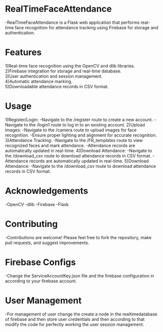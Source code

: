 # RealTimeFaceAttendance
-RealTimeFaceAttendance is a Flask web application that performs real-time face recognition for attendance tracking using Firebase for storage and authentication.

# Features
1)Real-time face recognition using the
OpenCV and dlib libraries.  
2)Firebase integration for storage and real-time database.  
3)User authentication and session management.  
4)Automatic attendance marking.  
5)Downloadable attendance records in CSV format.


# Usage
1)Register/Login:
  -Navigate to the /register route to create a new account.
  -Navigate to the /login1 route to log in to an existing account.
2)Upload Images:
  -Navigate to the /camera route to upload images for face recognition.
  -Ensure proper lighting and alignment for accurate recognition.
3)Attendance Tracking:
  -Navigate to the /FR_templates route to view recognized faces and mark attendance.
  -Attendance records are automatically updated in real-time.
4)Download Attendance:
  -Navigate to the /download_csv route to download attendance records in CSV format.
  -Attendance records are automatically updated in real-time.
5)Download Attendance:
  -Navigate to the /download_csv route to download attendance records in CSV format.


# Acknowledgements
-OpenCV
-dlib
-Firebase
-Flask

# Contributing
-Contributions are welcome! Please feel free to fork the repository, make pull requests, and suggest improvements.

# Firebase Configs
-Change the ServiceAccountKey.json file and the firebase configuration in according to your firebase account.


# User Management
-For management of user change the create a node in the realtimedatabase of firebase and then store user credentials and then according to that modify the code for perfectly working the user session management.
